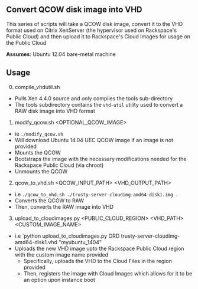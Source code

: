 ## Convert QCOW disk image into VHD

This series of scripts will take a QCOW disk image, convert it to the VHD format used on Citrix XenServer (the hypervisor used on Rackspace's Public Cloud) and then upload it to Rackspace's Cloud Images for usage on the Public Cloud
 
  __Assumes__: Ubuntu 12.04 bare-metal machine

## Usage
  0) compile_vhdutil.sh
   * Pulls Xen 4.4.0 source and *only* compiles the tools sub-directory
   * The tools subdirectory contains the `vhd-util` utility used to convert a RAW disk image into VHD format
  1) modify_qcow.sh <OPTIONAL_QCOW_IMAGE>
   * ie `./modify_qcow.sh`
   * Will download Ubuntu 14.04 UEC QCOW image if an image is not provided
   * Mounts the QCOW
   * Bootstraps the image with the necessary modifications needed for the Rackspace Public Cloud (via chroot)
   * Unmounts the QCOW
  2) qcow_to_vhd.sh <QCOW_INPUT_PATH> <VHD_OUTPUT_PATH>
   * i.e `./qcow_to_vhd.sh ./trusty-server-cloudimg-amd64-disk1.img .`
   * Converts the QCOW to RAW
   * Then, converts the RAW image into VHD
  3) upload_to_cloudimages.py <PUBLIC_CLOUD_REGION> <VHD_PATH> <CUSTOM_IMAGE_NAME>
   * i.e `python upload_to_cloudimages.py ORD trusty-server-cloudimg-amd64-disk1.vhd "myubuntu_1404"
   * Uploads the new VHD image upto the Rackspace Public Cloud region with the custom image name provided
     * Specifically, uploads the VHD to the Cloud Files in the region provided
     * Then, registers the image with Cloud Images which allows for it to be an option upon instance boot
